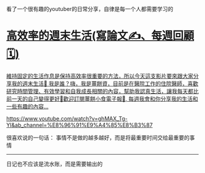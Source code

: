 看了一个很有趣的youtuber的日常分享，自律是每一个人都需要学习的
<div class="rich-link-card-container"><a class="rich-link-card" href="https://www.youtube.com/watch?v=ghMAX_Tg-YI&ab_channel=%E8%96%91%E9%A4%85%E8%B3%87" target="_blank">
	<div class="rich-link-image-container">
		<div class="rich-link-image" style="background-image: url('https://www.youtube.com/embed/ghMAX_Tg-YI?feature=oembed')">
	</div>
	</div>
	<div class="rich-link-card-text">
		<h1 class="rich-link-card-title">高效率的週末生活(寫論文✍️、每週回顧🗓)</h1>
		<p class="rich-link-card-description">
		維持固定的生活作息是保持高效率很重要的方法，所以今天這支影片要來跟大家分享我的週末生活👻 我是誰？嗨，我是薑餅資，目前是在醫院工作的住院醫師，喜歡研究時間管理、有效學習和自我成長相關的內容，幫助我認真生活，讓我每天都比前一天的自己變得更好🥳歡迎訂閱薑餅小食電子報🍪, 每週我會和你分享我的生活和一些有趣的內容...
		</p>
		<p class="rich-link-href">
		https://www.youtube.com/watch?v=ghMAX_Tg-YI&ab_channel=%E8%96%91%E9%A4%85%E8%B3%87
		</p>
	</div>
</a></div>

很喜欢说的一句话： 事情不是做的越多越好，而是将最重要时间交给最重要的事情

---

日记也不应该是流水账，而是需要输出的
